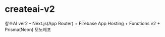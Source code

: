 # createai-v2
창조AI ver2 – Next.js(App Router) + Firebase App Hosting + Functions v2 + Prisma(Neon) 모노레포
